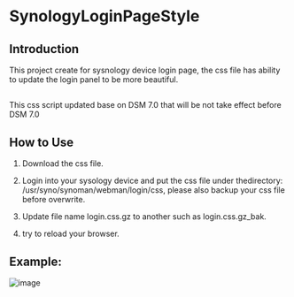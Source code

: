 # SynologyLoginPageStyle

## Introduction

This project create for sysnology device login page, the css file has ability to update the login panel to be more beautiful.

##
This css script updated base on DSM 7.0 that will be not take effect before DSM 7.0

## How to Use

1. Download the css file.
2. Login into your sysology device and put the css file under thedirectory: /usr/syno/synoman/webman/login/css, please also backup your css file before overwrite.
    
3. Update file name login.css.gz to another such as login.css.gz_bak.
4. try to reload your browser.


## Example:

![image](https://github.com/RockTraveler/SynologyLoginPageStyle/blob/main/example/before.png)
